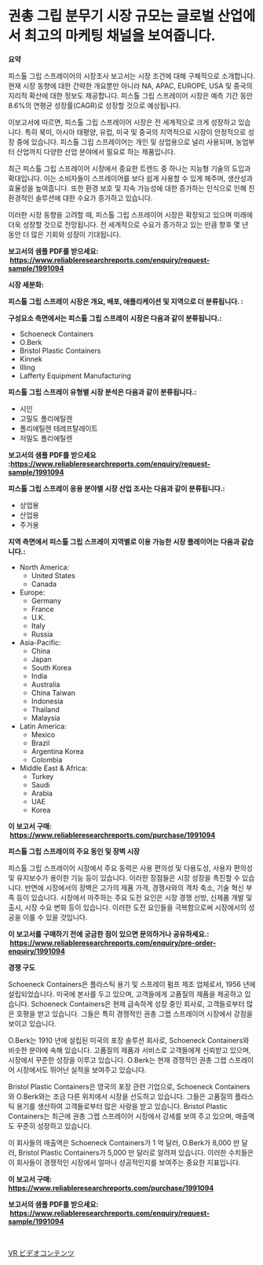 <p><h1>권총 그립 분무기 시장 규모는 글로벌 산업에서 최고의 마케팅 채널을 보여줍니다.</h1></p><p><strong>요약</strong></p>
<p><p>피스톨 그립 스프레이어의 시장조사 보고서는 시장 조건에 대해 구체적으로 소개합니다. 현재 시장 동향에 대한 간략한 개요뿐만 아니라 NA, APAC, EUROPE, USA 및 중국의 지리적 확산에 대한 정보도 제공합니다. 피스톨 그립 스프레이어 시장은 예측 기간 동안 8.6%의 연평균 성장률(CAGR)로 성장할 것으로 예상됩니다.</p><p>이보고서에 따르면, 피스톨 그립 스프레이어 시장은 전 세계적으로 크게 성장하고 있습니다. 특히 북미, 아시아 태평양, 유럽, 미국 및 중국의 지역적으로 시장이 안정적으로 성장 중에 있습니다. 피스톨 그립 스프레이어는 개인 및 상업용으로 널리 사용되며, 농업부터 산업까지 다양한 산업 분야에서 필요로 하는 제품입니다.</p><p>최근 피스톨 그립 스프레이어 시장에서 중요한 트렌드 중 하나는 지능형 기술의 도입과 확대입니다. 이는 소비자들이 스프레이어를 보다 쉽게 사용할 수 있게 해주며, 생산성과 효율성을 높여줍니다. 또한 환경 보호 및 지속 가능성에 대한 증가하는 인식으로 인해 친환경적인 솔루션에 대한 수요가 증가하고 있습니다.</p><p>이러한 시장 동향을 고려할 때, 피스톨 그립 스프레이어 시장은 확장되고 있으며 미래에 더욱 성장할 것으로 전망됩니다. 전 세계적으로 수요가 증가하고 있는 만큼 향후 몇 년 동안 더 많은 기회와 성장이 기대됩니다.</p></p>
<p><strong>보고서의 샘플 PDF를 받으세요: &nbsp;<a href="https://www.reliableresearchreports.com/enquiry/request-sample/1991094">https://www.reliableresearchreports.com/enquiry/request-sample/1991094</a></strong></p>
<p><strong>시장 세분화:</strong></p>
<p><strong> 피스톨 그립 스프레이 시장은 개요, 배포, 애플리케이션 및 지역으로 더 분류됩니다. :</strong></p>
<p><strong>구성요소 측면에서는 피스톨 그립 스프레이 시장은 다음과 같이 분류됩니다.:</strong></p>
<p><ul><li>Schoeneck Containers</li><li>O.Berk</li><li>Bristol Plastic Containers</li><li>Kinnek</li><li>Illing</li><li>Lafferty Equipment Manufacturing</li></ul></p>
<p><strong> 피스톨 그립 스프레이 유형별 시장 분석은 다음과 같이 분류됩니다.:</strong></p>
<p><ul><li>시인</li><li>고밀도 폴리에틸렌</li><li>폴리에틸렌 테레프탈레이트</li><li>저밀도 폴리에틸렌</li></ul></p>
<p><strong>보고서의 샘플 PDF를 받으세요 :<a href="https://www.reliableresearchreports.com/enquiry/request-sample/1991094">https://www.reliableresearchreports.com/enquiry/request-sample/1991094</a></strong></p>
<p><strong> 피스톨 그립 스프레이 응용 분야별 시장 산업 조사는 다음과 같이 분류됩니다.:</strong></p>
<p><ul><li>상업용</li><li>산업용</li><li>주거용</li></ul></p>
<p><strong>지역 측면에서 피스톨 그립 스프레이 지역별로 이용 가능한 시장 플레이어는 다음과 같습니다.:</strong></p>
<p><ul>
    <li>
        North America:
        <ul>
            <li>United States</li>
            <li>Canada</li>
        </ul>
    </li>
    <li>
        Europe:
        <ul>
            <li>Germany</li>
            <li>France</li>
            <li>U.K.</li>
            <li>Italy</li>
            <li>Russia</li>
        </ul>
    </li>
    <li>
        Asia-Pacific:
        <ul>
            <li>China</li>
            <li>Japan</li>
            <li>South Korea</li>
            <li>India</li>
            <li>Australia</li>
            <li>China Taiwan</li>
            <li>Indonesia</li>
            <li>Thailand</li>
            <li>Malaysia</li>
        </ul>
    </li>
    <li>
        Latin America:
        <ul>
            <li>Mexico</li>
            <li>Brazil</li>
            <li>Argentina Korea</li>
            <li>Colombia</li>
        </ul>
    </li>
    <li>
        Middle East & Africa:
        <ul>
            <li>Turkey</li>
            <li>Saudi</li>
            <li>Arabia</li>
            <li>UAE</li>
            <li>Korea</li>
        </ul>
    </li>
    </ul></p>
<p><strong>이 보고서 구매: &nbsp;<a href="https://www.reliableresearchreports.com/purchase/1991094">https://www.reliableresearchreports.com/purchase/1991094</a></strong></p>
<p><strong>피스톨 그립 스프레이의 주요 동인 및 장벽 시장</strong></p>
<p><p>피스톨 그립 스프레이어 시장에서 주요 동력은 사용 편의성 및 다용도성, 사용자 편의성 및 유지보수가 용이한 기능 등이 있습니다. 이러한 장점들은 시장 성장을 촉진할 수 있습니다. 반면에 시장에서의 장벽은 고가의 제품 가격, 경쟁사와의 격차 축소, 기술 혁신 부족 등이 있습니다. 시장에서 마주하는 주요 도전 요인은 시장 경쟁 선방, 신제품 개발 및 출시, 시장 수요 변화 등이 있습니다. 이러한 도전 요인들을 극복함으로써 시장에서의 성공을 이룰 수 있을 것입니다.</p></p>
<p><strong>이 보고서를 구매하기 전에 궁금한 점이 있으면 문의하거나 공유하세요.: &nbsp;<a href="https://www.reliableresearchreports.com/enquiry/pre-order-enquiry/1991094">https://www.reliableresearchreports.com/enquiry/pre-order-enquiry/1991094</a></strong></p>
<p><strong>경쟁 구도</strong></p>
<p><p>Schoeneck Containers은 플라스틱 용기 및 스프레이 펌프 제조 업체로서, 1956 년에 설립되었습니다. 미국에 본사를 두고 있으며, 고객들에게 고품질의 제품을 제공하고 있습니다. Schoeneck Containers은 현재 급속하게 성장 중인 회사로, 고객들로부터 많은 호평을 받고 있습니다. 그들은 특히 경쟁적인 권총 그랩 스프레이어 시장에서 강점을 보이고 있습니다.</p><p>O.Berk는 1910 년에 설립된 미국의 포장 솔루션 회사로, Schoeneck Containers와 비슷한 분야에 속해 있습니다. 고품질의 제품과 서비스로 고객들에게 신뢰받고 있으며, 시장에서 꾸준한 성장을 이루고 있습니다. O.Berk는 현재 경쟁적인 권총 그랩 스프레이어 시장에서도 뛰어난 실적을 보여주고 있습니다.</p><p>Bristol Plastic Containers은 영국의 포장 관련 기업으로, Schoeneck Containers와 O.Berk와는 조금 다른 위치에서 시장을 선도하고 있습니다. 그들은 고품질의 플라스틱 용기를 생산하여 고객들로부터 많은 사랑을 받고 있습니다. Bristol Plastic Containers는 최근에 권총 그랩 스프레이어 시장에서 강세를 보여 주고 있으며, 매출액도 꾸준히 성장하고 있습니다.</p><p>이 회사들의 매출액은 Schoeneck Containers가 1 억 달러, O.Berk가 8,000 만 달러, Bristol Plastic Containers가 5,000 만 달러로 알려져 있습니다. 이러한 수치들은 이 회사들이 경쟁적인 시장에서 얼마나 성공적인지를 보여주는 중요한 지표입니다.</p></p>
<p><strong>이 보고서 구매: &nbsp; <a href="https://www.reliableresearchreports.com/purchase/1991094">https://www.reliableresearchreports.com/purchase/1991094</a></strong></p>
<p><strong>보고서의 샘플 PDF를 받으세요: &nbsp;<a href="https://www.reliableresearchreports.com/enquiry/request-sample/1991094">https://www.reliableresearchreports.com/enquiry/request-sample/1991094</a></strong><strong></strong></p>
<p>&nbsp;</p>
<p><p><a href="https://github.com/ppmazlotr77499/Market-Research-Report-List-1/blob/main/26222329299.md">VR ビデオコンテンツ</a></p></p>